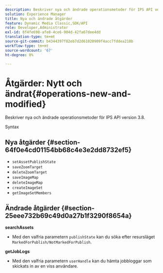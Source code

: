 ```yaml
---
description: Beskriver nya och ändrade operationsmetoder för IPS API version 3.8.
solution: Experience Manager
title: Nya och ändrade åtgärder
feature: Dynamic Media Classic,SDK/API
role: Developer,Administrator
exl-id: 8f4fe698-afe8-4ce6-904d-42fa67dee4dd
translation-type: tm+mt
source-git-commit: b4344397f82eb7d2d61020909f4acc7fddea210b
workflow-type: tm+mt
source-wordcount: '67'
ht-degree: 0%

---
```


# Åtgärder: Nytt och ändrat{#operations-new-and-modified}

Beskriver nya och ändrade operationsmetoder för IPS API version 3.8.

Syntax

## Nya åtgärder {#section-64f0e4cd01154bb68c4e3e2dd8732ef5}

* `setAssetPublishState`
* `saveZoomTarget`
* `deleteZoomTarget`
* `saveImageMap`
* `deleteImageMap`
* `createImageSet`
* `getImageSetMembers`

## Ändrade åtgärder {#section-25eee732b69c49d0a27b1f3290f8654a}

**searchAssets**

* Med den valfria parametern `publishState` kan du söka efter resursläget `MarkedForPublish/NotMarkedForPublish`.

**getJobLogs**

* Med den valfria parametern `userHandle` kan du hämta jobbloggar som skickats in av en viss användare.
